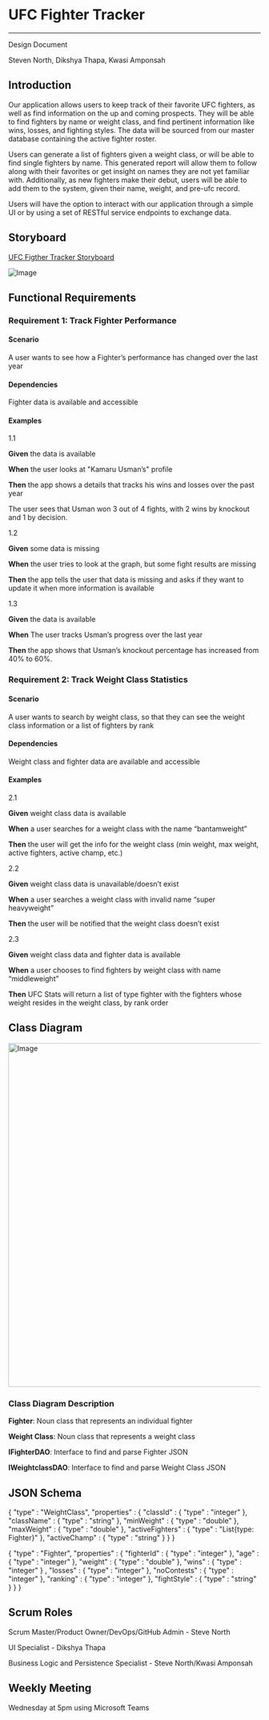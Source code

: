 # UFC Fighter Tracker

---

Design Document

Steven North,
Dikshya Thapa,
Kwasi Amponsah

## Introduction
Our application allows users to keep track of their favorite UFC fighters, as well as find information on the up and coming prospects. They will be able to find fighters by name or weight class, and find pertinent information like wins, losses, and fighting styles. The data will be sourced from our master database containing the active fighter roster.  

Users can generate a list of fighters given a weight class, or will be able to find single fighters by name. This generated report will allow them to follow along with their favorites or get insight on names they are not yet familiar with.
Additionally, as new fighters make their debut, users will be able to add them to the system, given their name, weight, and pre-ufc record.  

Users will have the option to interact with our application through a simple UI or by using a set of RESTful service endpoints to exchange data.

## Storyboard

[UFC Figther Tracker Storyboard](https://www.canva.com/design/DAGfNkkTBe0/8G6moc_ZUOAeYTGyeVHSAg/edit)

![Image](https://github.com/user-attachments/assets/655dab29-77cd-410a-bfd5-dcb63354419d)

## Functional Requirements

### Requirement 1: Track Fighter Performance

#### Scenario  

A user wants to see how a Fighter’s performance has changed over the last year

#### Dependencies

Fighter data is available and accessible

#### Examples
1.1 

**Given** the data is available

**When** the user looks at "Kamaru Usman’s" profile  

**Then** the app shows a details that tracks his wins and losses over the past year

The user sees that Usman won 3 out of 4 fights, with 2 wins by knockout and 1 by decision.

1.2

**Given** some data is missing

**When** the user tries to look at the graph, but some fight results are missing

**Then** the app tells the user that data is missing and asks if they want to update it when more information is available


1.3 

**Given** the data is available

**When** The user tracks Usman’s progress over the last year

**Then** the app shows that Usman’s knockout percentage has increased from 40% to 60%.

### Requirement 2: Track Weight Class Statistics

#### Scenario  

A user wants to search by weight class, so that they can see the weight class information or a list of fighters by rank

#### Dependencies

Weight class and fighter data are available and accessible

#### Examples

2.1

**Given** weight class data is available

**When** a user searches for a weight class with the name “bantamweight”

**Then** the user will get the info for the weight class (min weight, max weight, active fighters, active champ, etc.)

2.2

**Given** weight class data is unavailable/doesn’t exist

**When** a user searches a weight class with invalid name “super heavyweight”

**Then** the user will be notified that the weight class doesn’t exist

2.3

**Given** weight class data and fighter data is available

**When** a user chooses to find fighters by weight class with name “middleweight”

**Then** UFC Stats will return a list of type fighter with the fighters whose weight resides in the weight class, by rank order 

## Class Diagram

<img width="686" alt="Image" src="https://github.com/user-attachments/assets/68a80ff9-0840-4ed4-8f6d-e71bb08cbc7c" />

### Class Diagram Description

**Fighter**: Noun class that represents an individual fighter

**Weight Class**: Noun class that represents a weight class

**IFighterDAO**: Interface to find and parse Fighter JSON

**IWeightclassDAO**: Interface to find and parse Weight Class JSON

## JSON Schema

{ "type" : "WeightClass", "properties" : { "classId" : { "type" : "integer" }, "className" : { "type" : "string" },  "minWeight" : { "type" : "double" }, "maxWeight" : { "type" : "double" },  "activeFighters" : { "type" : "List{type: Fighter}" },  "activeChamp" : { "type" : "string" } } }

{ "type" : "Fighter", "properties" : { "fighterId" : { "type" : "integer" }, "age" : { "type" : "integer" },  "weight" : { "type" : "double" },  "wins" : { "type" : "integer" } ,  "losses" : { "type" : "integer" },  "noContests" : { "type" : "integer" },  "ranking" : { "type" : "integer" },  "fightStyle" : { "type" : "string" } } } 

## Scrum Roles

Scrum Master/Product Owner/DevOps/GitHub Admin - Steve North

UI Specialist - Dikshya Thapa

Business Logic and Persistence Specialist - Steve North/Kwasi Amponsah

## Weekly Meeting

Wednesday at 5pm using Microsoft Teams

